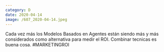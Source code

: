 ```yaml
--- 
category: D 
date: 2020-04-14 
image: /607_2020-04-14.jpeg 
--- 
```


Cada vez más los Modelos Basados en Agentes están siendo más y más considerados como alternativa para medir el ROI. Combinar tecnicas es buena cosa. #MARKETINGROI